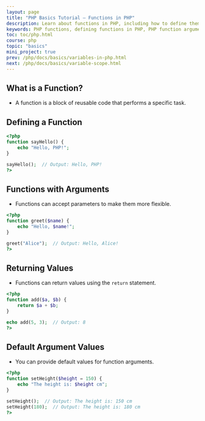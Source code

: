 ```yaml
---
layout: page
title: "PHP Basics Tutorial – Functions in PHP"
description: Learn about functions in PHP, including how to define them, pass arguments, return values, and use default parameters. This guide includes clear examples for beginners.
keywords: PHP functions, defining functions in PHP, PHP function arguments, return values in PHP, PHP default parameters, PHP function examples, PHP basics, reusable code in PHP
toc: toc/php.html
course: php
topic: "basics"
mini_project: true
prev: /php/docs/basics/variables-in-php.html
next: /php/docs/basics/variable-scope.html
---
```


## **What is a Function?**
- A function is a block of reusable code that performs a specific task.

## **Defining a Function**

```php
<?php
function sayHello() {
    echo "Hello, PHP!";
}

sayHello();  // Output: Hello, PHP!
?>
```

## **Functions with Arguments**
- Functions can accept parameters to make them more flexible.

```php
<?php
function greet($name) {
    echo "Hello, $name!";
}

greet("Alice");  // Output: Hello, Alice!
?>
```

## **Returning Values**
- Functions can return values using the `return` statement.

```php
<?php
function add($a, $b) {
    return $a + $b;
}

echo add(5, 3);  // Output: 8
?>
```

## **Default Argument Values**
- You can provide default values for function arguments.

```php
<?php
function setHeight($height = 150) {
    echo "The height is: $height cm";
}

setHeight();  // Output: The height is: 150 cm
setHeight(180);  // Output: The height is: 180 cm
?>
```
